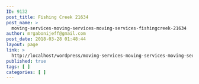 ```yaml
---
ID: 9132
post_title: Fishing Creek 21634
post_name: >
  moving-services-moving-services-moving-services-fishingcreek-21634
author: mrgabonijeff@gmail.com
post_date: 2018-03-28 01:48:44
layout: page
link: >
  http://localhost/wordpress/moving-services-moving-services-moving-services-fishingcreek-21634/
published: true
tags: [ ]
categories: [ ]
---
```

